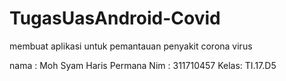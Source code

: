 # TugasUasAndroid-Covid
membuat aplikasi untuk pemantauan penyakit corona virus


nama : Moh Syam Haris Permana
Nim  : 311710457
Kelas: TI.17.D5
